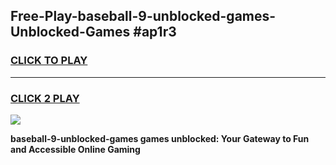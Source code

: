 
## Free-Play-baseball-9-unblocked-games-Unblocked-Games #ap1r3
<h3>
<a href="https://news.freeplayer.one?title=baseball-9-unblocked-games&ref=8M">CLICK TO PLAY</a></h3>
<hr>

<h3>
<a href="https://news.freeplayer.one?title=baseball-9-unblocked-games&ref=8M">CLICK 2 PLAY</a>
  
</h3>

<a href="https://news.freeplayer.one?title=baseball-9-unblocked-games&ref=8M"><img src="https://clearcache.store/games.png"></a>


**baseball-9-unblocked-games games unblocked: Your Gateway to Fun and Accessible Online Gaming**
